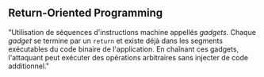 ## Return-Oriented Programming

"Utilisation de séquences d'instructions machine appellés *gadgets*.
Chaque *gadget* se termine par un `return` et existe déjà dans les segments exécutables du code binaire de l'application.
En chaînant ces gadgets, l'attaquant peut exécuter des opérations arbitraires sans injecter de code additionnel."
